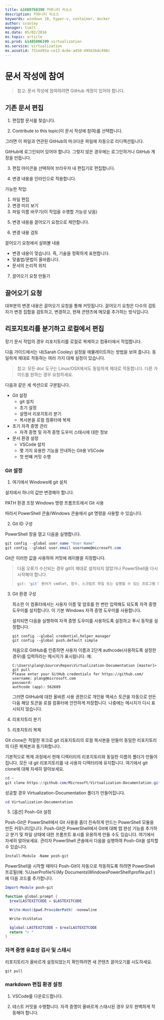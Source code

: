 ```yaml
---
title: &1680768390 커뮤니티 리소스
description: 커뮤니티 리소스
keywords: windows 10, hyper-v, container, docker
author: scooley
manager: timlt
ms.date: 05/02/2016
ms.topic: article
ms.prod: &1485006199 virtualization
ms.service: virtualization
ms.assetid: 731ed95a-ce13-4c6e-a450-49563bdc498c
---
```


# 문서 작성에 참여

> <g id="1" ctype="x-strong">참고:</g> 문서 작성에 참여하려면 <g id="3CapsExtId1" ctype="x-link"><g id="3CapsExtId2" ctype="x-linkText">GitHub</g><g id="3CapsExtId3" ctype="x-title"></g></g> 계정이 있어야 합니다.

## 기존 문서 편집

1. 편집할 문서를 찾습니다.

2. <g id="2" ctype="x-strong">Contribute to this topic</g>(이 문서 작성에 참여)를 선택합니다.  
  <g id="1" ctype="x-linkText"></g>

  그러면 이 파일과 연관된 GitHub의 마크다운 파일에 자동으로 리디렉션됩니다.

  GitHub에 로그인되어 있어야 합니다. 그렇지 않은 경우에는 로그인하거나 GitHub 계정을 만듭니다.

  <g id="1" ctype="x-linkText"></g>

3. 편집 아이콘을 선택하여 브라우저 내 편집기로 편집합니다.

  <g id="1" ctype="x-linkText"></g>

4. 변경 내용을 인라인으로 적용합니다.

  가능한 작업:
  1. 파일 편집
  2. 변경 미리 보기
  3. 파일 이름 바꾸기(이 작업을 수행할 가능성 낮음)

  <g id="1" ctype="x-linkText"></g>

5. 변경 내용을 끌어오기 요청으로 제안합니다.

  <g id="1" ctype="x-linkText"></g>

6. 변경 내용 검토

  <g id="1" ctype="x-strong">끌어오기 요청에서 살펴볼 내용</g>
  * 변경 내용이 맞습니다. 즉, 기술을 정확하게 표현합니다.
  * 맞춤법/문법이 올바릅니다.
  * 문서의 논리적 위치

  <g id="1" ctype="x-linkText"></g>

7. <g id="2CapsExtId1" ctype="x-link"><g id="2CapsExtId2" ctype="x-linkText">끌어오기 요청</g><g id="2CapsExtId3" ctype="x-title"></g></g> 만들기

## 끌어오기 요청

대부분의 변경 내용은 끌어오기 요청을 통해 커밋됩니다. 끌어오기 요청은 다수의 검토자가 변경 집합을 검토하고, 변경하고, 현재 콘텐츠에 메모를 추가하는 방식입니다.


## 리포지토리를 분기하고 로컬에서 편집

장기 문서 작업의 경우 리포지토리를 로컬로 복제하고 컴퓨터에서 작업합니다.

다음 가이드에서는 내(Sarah Cooley) 설정을 에뮬레이트하는 방법을 보여 줍니다. 동일하게 제대로 작동하는 여러 가지 대체 설정이 있습니다.

> <g id="1" ctype="x-strong">참고:</g> 모든 doc 도구는 Linux/OSX에서도 동일하게 제대로 작동합니다. 다른 가이드를 원하는 경우 요청하세요.

다음과 같은 세 섹션으로 구분됩니다.
* <g id="1CapsExtId1" ctype="x-link"><g id="1CapsExtId2" ctype="x-linkText">Git 설정</g><g id="1CapsExtId3" ctype="x-title"></g></g>
  * git 설치
  * 초기 설정
  * 설명서 리포지토리 분기
  * 복사본을 로컬 컴퓨터에 복제
* <g id="1CapsExtId1" ctype="x-link"><g id="1CapsExtId2" ctype="x-linkText">초기 자격 증명 관리</g><g id="1CapsExtId3" ctype="x-title"></g></g>
  * 자격 증명 및 자격 증명 도우미 스태시에 대한 정보
* <g id="1CapsExtId1" ctype="x-link"><g id="1CapsExtId2" ctype="x-linkText">문서 환경 설정</g><g id="1CapsExtId3" ctype="x-title"></g></g>
  * VSCode 설치
  * 몇 가지 유용한 기능을 안내하는 Git용 VSCode
  * 첫 번째 커밋 수행

### Git 설정

1. <g id="2CapsExtId1" ctype="x-link"><g id="2CapsExtId2" ctype="x-linkText">여기</g><g id="2CapsExtId3" ctype="x-title"></g></g>에서 Windows에 git 설치

  설치에서 하나의 값만 변경해야 합니다.

  <g id="1" ctype="x-strong">PATH 환경 조정</g>
  Windows 명령 프롬프트에서 Git 사용

  <g id="1" ctype="x-linkText"></g>

  따라서 PowerShell 콘솔/Windows 콘솔에서 git 명령을 사용할 수 있습니다.

2. Git ID 구성

  PowerShell 창을 열고 다음을 실행합니다.

  ``` PowerShell
  git config --global user.name "User Name"
  git config --global user.email username@microsoft.com
  ```

  Git은 이러한 값을 사용하여 커밋에 레이블을 지정합니다.

> 다음 오류가 수신되는 경우 git이 제대로 설치되지 않았거나 PowerShell을 다시 시작해야 합니다.
>    ``` PowerShell
>    git: 'git' 용어가 cmdlet, 함수, 스크립트 파일 또는 실행할 수 있는 프로그램 이름으로 인식되지 않습니다. 이름이 정확한지 확인하고 경로가 포함된 경우 경로가 올바른지 검증한 다음 다시 시도하세요.
>    ```

3. Git 환경 구성

   최소한 이 컴퓨터에서는 사용자 이름 및 암호를 한 번만 입력해도 되도록 자격 증명 도우미를 설치합니다.
   이 기본 <g id="2CapsExtId1" ctype="x-link"><g id="2CapsExtId2" ctype="x-linkText">Windows 자격 증명 도우미</g><g id="2CapsExtId3" ctype="x-title"></g></g>를 사용합니다.

   설치되면 다음을 실행하여 자격 증명 도우미를 사용하도록 설정하고 푸시 동작을 설정합니다.
   ```
   git config --global credential.helper manager
   git config --global push.default simple
   ```

   처음으로 GitHub를 인증하면 사용자 이름과 2단계 authcode(사용하도록 설정한 경우)를 입력하라는 메시지가 표시됩니다.
   예:
   ```
   C:\Users\plang\Source\Repos\Virtualization-Documentation [master]> git pull
   Please enter your GitHub credentials for https://github.com/
   username: plang@microsoft.com
   password:
   authcode (app): 562689
   ```
   그러면 GitHub에 대한 올바른 사용 권한으로 <g id="2CapsExtId1" ctype="x-link"><g id="2CapsExtId2" ctype="x-linkText">개인용 액세스 토큰</g><g id="2CapsExtId3" ctype="x-title"></g></g>을 자동으로 만든 다음
   해당 토큰을 로컬 컴퓨터에 안전하게 저장합니다. 나중에는 메시지가 다시 표시되지 않습니다.

4. 리포지토리 분기

5. 리포지토리 복제

  Git clone은 적절한 후크로 git 리포지토리의 로컬 복사본을 만들어 동일한 리포지토리의 다른 복제본과 동기화합니다.

  기본적으로 복제 과정에서 현재 디렉터리의 리포지토리와 동일한 이름의 폴더가 만들어집니다. 모든 내 git 리포지토리를 내 사용자 디렉터리에 유지합니다. <g id="2CapsExtId1" ctype="x-link"><g id="2CapsExtId2" ctype="x-linkText">여기</g><g id="2CapsExtId3" ctype="x-title"></g></g>에서 git clone에 대해 자세히 알아보세요.

  ``` PowerShell
  cd ~
  git clone https://github.com/Microsoft/Virtualization-Documentation.git
  ```

  성공할 경우 <g id="2" ctype="x-code">Virtualization-Documentation</g> 폴더가 만들어집니다.

  ``` PowerShell
  cd Virtualization-Documentation
  ```

5. [옵션] Posh-Git 설정

  Posh-Git은 PowerShell에서 Git 사용을 좀더 친숙하게 만드는 PowerShell 모듈을 만든 커뮤니티입니다. Posh-Git은 PowerShell에서 Git에 대해 탭 완성 기능을 추가하고 분기 및 파일 상태에 대한 프롬프트 표시를 유용하게 만들 수도 있습니다. <g id="2CapsExtId1" ctype="x-link"><g id="2CapsExtId2" ctype="x-linkText">여기</g><g id="2CapsExtId3" ctype="x-title"></g></g>에서 자세히 알아보세요. 관리자 PowerShell 콘솔에서 다음을 실행하여 Posh-Git을 설치할 수 있습니다.

  ``` PowerShell
  Install-Module -Name posh-git
  ```

  PowerShell을 시작할 때마다 Posh-Git이 자동으로 작동하도록 하려면 PowerShell 프로필(예: <g id="2" ctype="x-code">%UserProfile%\My Documents\WindowsPowerShell\profile.ps1 </g>)에 다음 코드를 추가합니다.

  ``` PowerShell
  Import-Module posh-git

  function global:prompt {
    $realLASTEXITCODE = $LASTEXITCODE

    Write-Host($pwd.ProviderPath) -nonewline

    Write-VcsStatus

    $global:LASTEXITCODE = $realLASTEXITCODE
    return "> "
  }
  ```

### 자격 증명 유효성 검사 및 스태시

  리포지토리가 올바르게 설정되었는지 확인하려면 새 콘텐츠 끌어오기를 시도하세요.

  ``` PowerShell
  git pull
  ```


### markdown 편집 환경 설정

1. VSCode를 다운로드합니다.

6. 테스트 커밋을 수행합니다. 자격 증명이 올바르게 스태시된 경우 모두 완벽하게 작동해야 합니다.









<!--HONumber=May16_HO1-->



